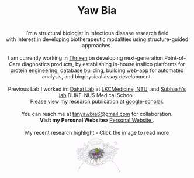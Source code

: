 
<br />
<p align="center">
  <h1 align="center">Yaw Bia</h1>

  <p align="center">
    <br />
    I’m a structural biologist in infectious disease research field 
    <br />
    with interest in developing biotherapeutic modalities using structure-guided approaches. 
    <br />
    <br />
    I am currently working in <a href="https://www.thrixen.com" target="_blank" rel="noopener noreferrer"> Thrixen<a/> on developing next-generation Point-of-Care diagnostics products, by establishing in-house insilico platforms for protein engineering, database building, building web-app for automated analysis, and biophysical assay development. 
    <br />
    <br />
    Previous Lab I worked in: <a href="https://blogs.ntu.edu.sg/dhlab/" target="_blank" rel="noopener noreferrer"> Dahai Lab</a> at <a href="https://www.ntu.edu.sg/medicine" target="_blank" rel="noopener noreferrer"> LKCMedicine, NTU</a>, and <a href="https://www.duke-nus.edu.sg/directory/detail/vasudevan-subhash" target="_blank" rel="noopener noreferrer">Subhash's lab<a/> DUKE-NUS Medical School. 
    <br />
    Please view my research publication at <a href="https://scholar.google.com/citations?user=vRS_sU4AAAAJ&hl=en&authuser=1" target="_blank" rel="noopener noreferrer"> google-scholar</a>. 
    <br />
    <br />
    You can reach me at <a href="mailto:tanyawbia6@gmail.com"> tanyawbia6@gmail.com</a> for collaboration.
    <br />
    <strong>Visit my Personal Website» </strong>
    <a href="https://yawbia.github.io/portfolio"> Personal Website </a>.
    <br />
    <br />
    My recent research highlight - Click the image to read more
    <br />
    <a href="https://doi.org/10.1126/sciadv.add2536" target="_blank" rel="noopener noreferrer"><img src="./chikv-rc.gif" alt="HTML5 Icon" width="150" height="100"> </a>
  </p>
</p>


<!---
yawbia/yawbia is a ✨ special ✨ repository because its `README.md` (this file) appears on your GitHub profile.
You can click the Preview link to take a look at your changes.
--->
